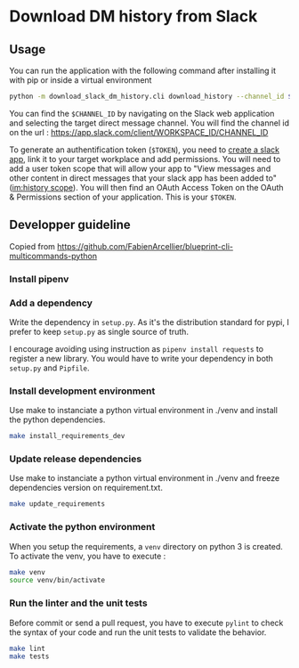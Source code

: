 # Download DM history from Slack

## Usage

You can run the application with the following command after installing it with pip or inside a virtual environment

```bash
python -m download_slack_dm_history.cli download_history --channel_id $CHANNEL_ID --token $TOKEN --output_file_path path/to/file
```

You can find the `$CHANNEL_ID` by navigating on the Slack web application and selecting the target direct message channel. You will find the channel id on the url : https://app.slack.com/client/WORKSPACE_ID/CHANNEL_ID

To generate an authentification token (`$TOKEN`), you need to [create a slack app](https://api.slack.com/apps), link it to your target workplace and add permissions. You will need to add a user token scope that will allow your app to "View messages and other content in direct messages that your slack app has been added to" ([im:history scope](https://api.slack.com/scopes/im:history)). You will then find an OAuth Access Token on the OAuth & Permissions section of your application. This is your `$TOKEN`.

## Developper guideline
Copied from https://github.com/FabienArcellier/blueprint-cli-multicommands-python

### Install pipenv

### Add a dependency

Write the dependency in ``setup.py``. As it's the distribution standard for pypi,
I prefer to keep ``setup.py`` as single source of truth.

I encourage avoiding using instruction as ``pipenv install requests`` to register
a new library. You would have to write your dependency in both ``setup.py`` and ``Pipfile``.

### Install development environment

Use make to instanciate a python virtual environment in ./venv and install the
python dependencies.

```bash
make install_requirements_dev
```

### Update release dependencies

Use make to instanciate a python virtual environment in ./venv and freeze
dependencies version on requirement.txt.

```bash
make update_requirements
```

### Activate the python environment

When you setup the requirements, a `venv` directory on python 3 is created.
To activate the venv, you have to execute :

```bash
make venv
source venv/bin/activate
```

### Run the linter and the unit tests

Before commit or send a pull request, you have to execute `pylint` to check the syntax
of your code and run the unit tests to validate the behavior.

```bash
make lint
make tests
```